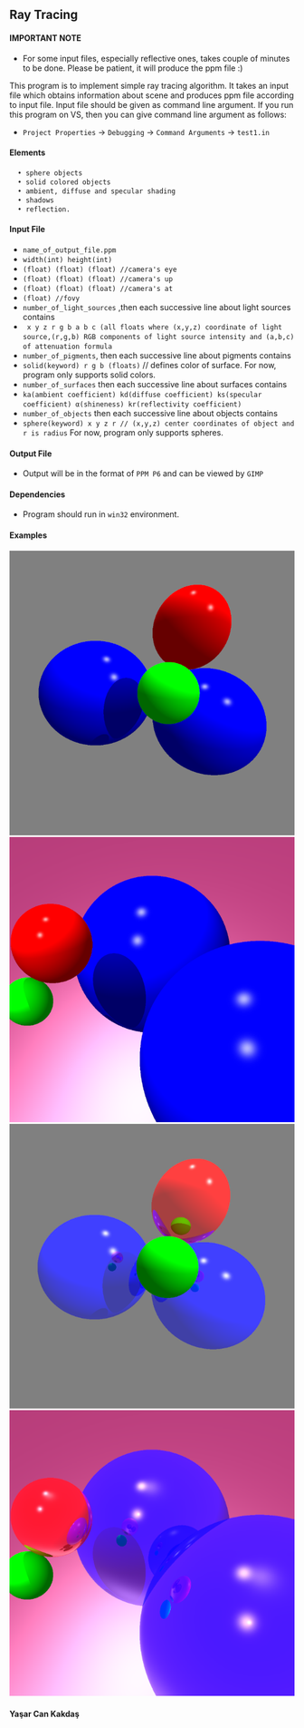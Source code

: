 ## Ray Tracing
 
#### IMPORTANT NOTE
- For some input files, especially reflective ones, takes couple of minutes to be done. Please be patient, it will produce the ppm file :)

This program is to implement simple ray tracing algorithm. It takes an input file which obtains information about scene and produces ppm file according to 
input file. Input file should be given as command line argument. If you run this program on VS, then you can give command line argument as follows:
   - `Project Properties` -> `Debugging` -> `Command Arguments` -> `test1.in`

#### Elements
      • sphere objects
      • solid colored objects
      • ambient, diffuse and specular shading
      • shadows
      • reflection.

#### Input File
- `name_of_output_file.ppm`
- `width(int) height(int)`
- `(float) (float) (float) //camera's eye`
- `(float) (float) (float) //camera's up`
- `(float) (float) (float) //camera's at`
- `(float) //fovy`
- `number_of_light_sources` ,then each successive line about light sources contains
- ` x y z r g b a b c (all floats where (x,y,z) coordinate of light source,(r,g,b) RGB components of light source intensity and (a,b,c) of attenuation formula`
- `number_of_pigments`, then each successive line about pigments contains
- `solid(keyword) r g b (floats)` // defines color of surface. For now, program only supports solid colors.
- `number_of_surfaces` then each successive line about surfaces contains
- `ka(ambient coefficient) kd(diffuse coefficient) ks(specular coefficient) α(shineness) kr(reflectivity coefficient)`
- `number_of_objects` then each successive line about objects contains
- `sphere(keyword) x y z r // (x,y,z) center coordinates of object and r is radius` For now, program only supports spheres.

#### Output File
- Output will be in the format of `PPM P6` and can be viewed by `GIMP`
#### Dependencies
- Program should run in `win32` environment.

#### Examples
![Test1](Screenshots/test1.PNG) ![Test2](Screenshots/test2.PNG)
![Test1 Reflective](Screenshots/test1reflective.PNG) ![Test2 Reflective](Screenshots/test2reflective.PNG)


#### Yaşar Can Kakdaş
